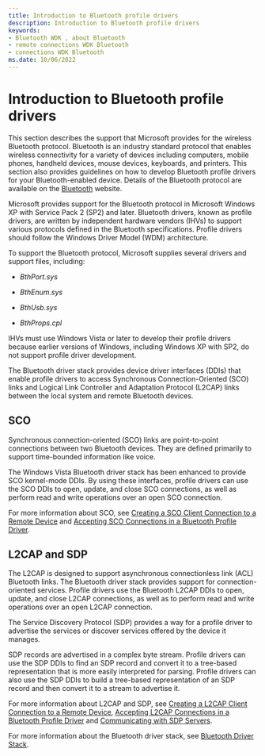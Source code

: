 ```yaml
---
title: Introduction to Bluetooth profile drivers
description: Introduction to Bluetooth profile drivers
keywords:
- Bluetooth WDK , about Bluetooth
- remote connections WDK Bluetooth
- connections WDK Bluetooth
ms.date: 10/06/2022
---
```


# Introduction to Bluetooth profile drivers

This section describes the support that Microsoft provides for the wireless Bluetooth protocol. Bluetooth is an industry standard protocol that enables wireless connectivity for a variety of devices including computers, mobile phones, handheld devices, mouse devices, keyboards, and printers. This section also provides guidelines on how to develop Bluetooth profile drivers for your Bluetooth-enabled device. Details of the Bluetooth protocol are available on the [Bluetooth](https://go.microsoft.com/fwlink/p/?linkid=26268) website.

Microsoft provides support for the Bluetooth protocol in Microsoft Windows XP with Service Pack 2 (SP2) and later. Bluetooth drivers, known as profile drivers, are written by independent hardware vendors (IHVs) to support various protocols defined in the Bluetooth specifications. Profile drivers should follow the Windows Driver Model (WDM) architecture.

To support the Bluetooth protocol, Microsoft supplies several drivers and support files, including:

- *BthPort.sys*

- *BthEnum.sys*

- *BthUsb.sys*

- *BthProps.cpl*

IHVs must use Windows Vista or later to develop their profile drivers because earlier versions of Windows, including Windows XP with SP2, do not support profile driver development.

The Bluetooth driver stack provides device driver interfaces (DDIs) that enable profile drivers to access Synchronous Connection-Oriented (SCO) links and Logical Link Controller and Adaptation Protocol (L2CAP) links between the local system and remote Bluetooth devices.

## SCO

Synchronous connection-oriented (SCO) links are point-to-point connections between two Bluetooth devices. They are defined primarily to support time-bounded information like voice.

The Windows Vista Bluetooth driver stack has been enhanced to provide SCO kernel-mode DDIs. By using these interfaces, profile drivers can use the SCO DDIs to open, update, and close SCO connections, as well as perform read and write operations over an open SCO connection.

For more information about SCO, see [Creating a SCO Client Connection to a Remote Device](creating-a-sco-client-connection-to-a-remote-device.md) and [Accepting SCO Connections in a Bluetooth Profile Driver](accepting-sco-connections-in-a-bluetooth-profile-driver.md).

## L2CAP and SDP

The L2CAP is designed to support asynchronous connectionless link (ACL) Bluetooth links. The Bluetooth driver stack provides support for connection-oriented services. Profile drivers use the Bluetooth L2CAP DDIs to open, update, and close L2CAP connections, as well as to perform read and write operations over an open L2CAP connection.

The Service Discovery Protocol (SDP) provides a way for a profile driver to advertise the services or discover services offered by the device it manages.

SDP records are advertised in a complex byte stream. Profile drivers can use the SDP DDIs to find an SDP record and convert it to a tree-based representation that is more easily interpreted for parsing. Profile drivers can also use the SDP DDIs to build a tree-based representation of an SDP record and then convert it to a stream to advertise it.

For more information about L2CAP and SDP, see [Creating a L2CAP Client Connection to a Remote Device](creating-a-l2cap-client-connection-to-a-remote-device.md), [Accepting L2CAP Connections in a Bluetooth Profile Driver](accepting-l2cap-connections-in-a-bluetooth-profile-driver.md) and [Communicating with SDP Servers](communicating-with-sdp-servers.md).

For more information about the Bluetooth driver stack, see [Bluetooth Driver Stack](bluetooth-driver-stack.md).
